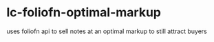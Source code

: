 # lc-foliofn-optimal-markup
uses foliofn api to sell notes at an optimal markup to still attract buyers

